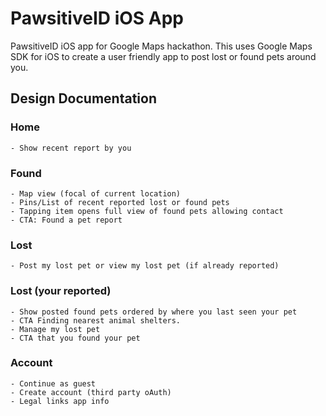 # PawsitiveID iOS App

PawsitiveID iOS app for Google Maps hackathon. This uses Google Maps SDK for iOS to create a user friendly app to post lost or found pets around you.

## Design Documentation

### Home 
    - Show recent report by you
### Found
    - Map view (focal of current location)
    - Pins/List of recent reported lost or found pets
    - Tapping item opens full view of found pets allowing contact
    - CTA: Found a pet report
### Lost
    - Post my lost pet or view my lost pet (if already reported)
### Lost (your reported)
    - Show posted found pets ordered by where you last seen your pet
    - CTA Finding nearest animal shelters.
    - Manage my lost pet
    - CTA that you found your pet
### Account
    - Continue as guest
    - Create account (third party oAuth)
    - Legal links app info
